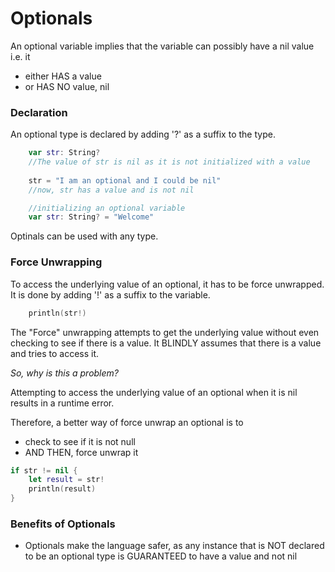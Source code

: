 # Optionals

An optional variable implies that the variable can possibly have a nil value i.e. it
* either HAS a value
* or HAS NO value, nil

### Declaration

An optional type is declared by adding '?' as a suffix to the type.

```swift
	var str: String? 
	//The value of str is nil as it is not initialized with a value
	
	str = "I am an optional and I could be nil"
	//now, str has a value and is not nil
```


```swift
	//initializing an optional variable
	var str: String? = "Welcome"
```

Optinals can be used with any type. 

### Force Unwrapping

To access the underlying value of an optional, it has to be force unwrapped. It is done by adding '!' as a suffix to the variable.

```swift
	println(str!)
```

The "Force" unwrapping attempts to get the underlying value without even checking to see if there is a value. It BLINDLY assumes that there is a value and tries to access it.

<i>So, why is this a problem?</i>

Attempting to access the underlying value of an optional when it is nil results in a runtime error.

Therefore, a better way of force unwrap an optional is to
* check to see if it is not null
* AND THEN, force unwrap it

```swift
if str != nil {
	let result = str!
	println(result)
}
```


### Benefits of Optionals

* Optionals make the language safer, as any instance that is NOT declared to be an optional type is GUARANTEED to have a value and not nil
